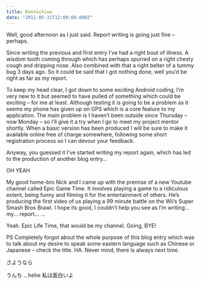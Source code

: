 ```yaml
---
title: Konnichiwa
date: "2011-05-31T12:00:00.000Z"
---
```


Well, good afternoon as I just said. Report writing is going just fine – perhaps.

Since writing the previous and first entry I’ve had a right bout of illness. A wisdom tooth coming through which has perhaps spurred on a right chesty cough and dripping nose. Also combined with that a right belter of a tummy bug 3 days ago. So it could be said that I got nothing done, well you’d be right as far as my report.

To keep my head clear, I got down to some exciting Android coding, I’m very new to it but seemed to have pulled of something which could be exciting – for me at least. Although testing it is going to be a problem as it seems my phone has given up on GPS which is a core feature to my application. The main problem is I haven’t been outside since Thursday – now Monday – so I’ll give it a try when I go to meet my project mentor shortly. When a basic version has been produced I will be sure to make it available online free of charge somewhere, following some short registration process so I can devour your feedback.

Anyway, you guessed it I’ve started writing my report again, which has led to the production of another blog entry…

OH YEAH

My good home-bro Nick and I came up with the premise of a new Youtube channel called Epic Game Time. It involves playing a game to a ridiculous extent, being funny and filming it for the entertainment of others. He’s producing the first video of us playing a 99 minute battle on the Wii’s Super Smash Bros Brawl. I hope its good, I couldn’t help you see as I’m writing… my… report… …

 

Yeah. Epic Life Time, that would be my channel. Going, BYE!

PS Completely forgot about the whole purpose of this blog entry which was to talk about my desire to speak some eastern language such as Chinese or Japanese – check the title. HA. Never mind, there is always next time.

さようなら

うんち …hehe 私は面白いよ